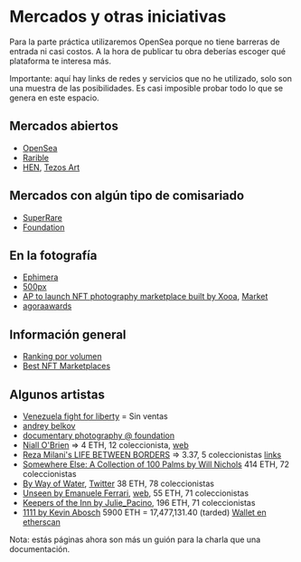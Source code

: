 # Mercados y otras iniciativas

Para la parte práctica utilizaremos OpenSea porque no tiene barreras de entrada ni casi costos. A la hora de 
publicar tu obra deberías escoger qué plataforma te interesa más.

Importante: aquí hay links de redes y servicios que no he utilizado, solo son una muestra de las posibilidades. Es 
casi imposible probar todo lo que se genera en este espacio.

## Mercados abiertos
- [OpenSea](https://opensea.io/)
- [Rarible](https://rarible.com/)
- [HEN](https://hicetnunc.art/), [Tezos Art](https://tezos.art/)

## Mercados con algún tipo de comisariado
- [SuperRare](https://superrare.com/)
- [Foundation](https://foundation.app/)

## En la fotografía
- [Ephimera](https://ephimera.com/)
- [500px](https://500px.com/vault)
- [AP to launch NFT photography marketplace built by Xooa](https://www.ap.org/press-releases/2022/ap-to-launch-nft-marketplace-built-by-xooa), [Market](https://apmarket.xooa.com/)
- [agoraawards](https://nft.agoraawards.com/)

## Información general
- [Ranking por volumen](https://dappradar.com/nft/marketplaces)
- [Best NFT Marketplaces](https://www.bestnfts.com/best-nft-marketplaces/)

## Algunos artistas
- [Venezuela fight for liberty](https://opensea.io/collection/fightforliberty-venezuela) = Sin ventas
- [andrey belkov](https://andreybelkov.com/nft/)
- [documentary photography @ foundation](https://foundation.app/tags/documentary%20photography)
- [Niall O'Brien](https://foundation.app/collection/bluecrawfish) => 4 ETH, 12 coleccionista, [web](https://niallobrien.co/)
- [Reza Milani's LIFE BETWEEN BORDERS](https://foundation.app/collection/Kurdistan) => 3.37, 5 coleccionistas [links](https://linktr.ee/rezamilani)
- [Somewhere Else: A Collection of 100 Palms by Will Nichols](https://opensea.io/collection/willnichols-somewhere-else) 414 ETH, 72 coleccionistas
- [By Way of Water](https://opensea.io/collection/bywayofwater), [Twitter](https://twitter.com/kristophershinn) 38 ETH, 78 coleccionistas
- [Unseen by Emanuele Ferrari](https://opensea.io/collection/unseen-emanuele-ferrari), [web](https://www.emanueleferrari.photography/#8), 55 ETH, 71 coleccionistas
- [Keepers of the Inn by Julie_Pacino](https://opensea.io/collection/keepers-of-the-inn), 196 ETH, 71 coleccionistas
- [1111 by Kevin Abosch](https://opensea.io/collection/1111-by-kevin-abosch) 5900 ETH = 17,477,131.40 (tarded) [Wallet en etherscan](https://etherscan.io/address/0x3cC435694547CC536106fD54fD11D88D2a85B611#analytics)

Nota: estás páginas ahora son más un guión para la charla que una documentación. 